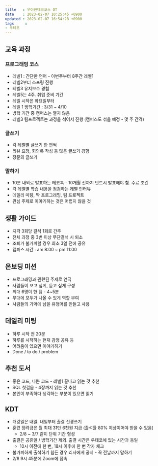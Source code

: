 ```yaml
---
title   : 우아한테크코스 OT
date    : 2023-02-07 10:25:45 +0900
updated : 2023-02-07 16:54:28 +0900
tags     : 
- 우테코
---
```

## 교육 과정
### 프로그래밍 코스
* 레벨1 : 간단한 언어 - 이번주부터 8주간 레벨1
* 레벨2부터 스프링 진행
* 레벨3 유지보수 경험
* 레벨5는 4주. 취업 준비 기간
* 레벨 시작은 화요일부터
* 레벨 1 방학기간 : 3/31 ~ 4/10
* 방학 기간 중 캠퍼스는 열지 않음
* 레벨3 팀프로젝트는 과정을 섞어서 진행 (캠퍼스도 섞을 예정 - 몇 주 간격)

### 글쓰기
* 각 레벨별 글쓰기 한 편씩
* 리뷰 요청, 회의록 작성 등 많은 글쓰기 경험
* 장문의 글쓰기

### 말하기
* 10분 내외로 발표하는 테코톡 - 10개월 전까지 반드시 발표해야 함. 수료 조건
* 각 레벨별 학습 내용을 점검하는 레벨 인터뷰
* 데일리 미팅, 짝 프로그래밍, 팀 프로젝트
* 관심 주제로 이야기하는 것은 어렵지 않을 것

## 생활 가이드
* 지각 3회당 결석 1회로 간주
* 전체 과정 중 3번 이상 무단결석 시 퇴소
* 조퇴가 불가피할 경우 최소 3일 전에 공유
* 캠퍼스 시간 : am 8:00 ~ pm 11:00

## 온보딩 미션
* 프로그래밍과 관련된 주제로 연극
* 사람들이 보고 싶게, 듣고 싶게 구성
* 최대 6명이 한 팀 - 4~5분
* 무대에 모두가 나올 수 있게 역할 부여
* 사람들의 기억에 남을 유행어를 만들고 사용

## 데일리 미팅
* 하루 시작 전 20분
* 하루를 시작하는 현재 감정 공유 등
* 어려움이 있으면 이야기하기
* Done / to do / problem

## 추천 도서
* 좋은 코드, 나쁜 코드 - 레벨1 끝나고 읽는 것 추천
* SQL 첫걸음 - 4장까지 읽는 것 추천
* 본인이 부족하다 생각하는 부분이 있으면 읽기

## KDT
* 개강일은 내일. 내일부터 출결 신경쓰기
* 훈련 장려금은 월 최대 31만 6천원 지급 (출석률 80% 이상이어야 받을 수 있음)
  * 2/8 ~ 3/7 같이 단위 기간 형성
* 출결은 공휴일 / 방학기간 제외. 출결 시간은 우테코에 있는 시간과 동일
  * 10시 이전에 한 번, 18시 이후에 한 번 각자 체크
* 불가피하게 출석하기 힘든 경우 리사에게 공지 - 꼭 전날까지 말하기
* 2/8 9시 45분에 Zoom에 접속
